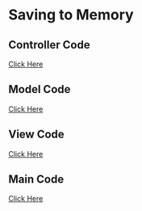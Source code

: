 # Saving to Memory

## Controller Code
[Click Here]()

## Model Code 
[Click Here]()

## View Code
[Click Here]()

## Main Code
[Click Here]()
